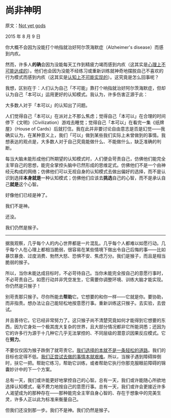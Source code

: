 # 尚非神明

原文：[Not yet gods](https://mindingourway.com/not-yet-gods/)

2015 年 8 月 9 日

你大概不会因为没能打个响指就治好阿尔茨海默症（Alzheimer's disease）而感到内疚。

然而，许多人**的确**会因为没能每天工作到精疲力竭而感到内疚（这其实是[心理上不可能达成的](https://mindingourway.com/stop-before-you-drop/)）。他们也会因为没能不经练习或重新训练就神奇地摆脱自己不喜欢的行为模式而感到内疚（这其实是[认知上不可能实现的](https://mindingourway.com/dont-steer-with-guilt/)）。这究竟是怎么回事呢？

我想，区别在于：人们认为自己「不可能」靠打个响指就治好阿尔茨海默症，但却认为自己「本可以」运用更好的认知模式。我认为，许多伤害正源于此：

大多数人对于「本可以」的认知出了问题。

人们觉得自己「本可以」在派对上不那么焦虑；觉得自己「本可以」在合理的时间停下《文明》（Civilization）游戏去睡觉；觉得自己「本可以」在看完一集《纸牌屋》（House of Cards）后就打住。我在此并非要讨论自由意志是否是幻觉——我确实认为，在某种意义上，我们「可以」做到某些我们实际上未曾做到的事情。我想表达的观点是，大多数人对于自己究竟能做什么、不能做什么，缺乏准确的判断。

每当大脑未能形成他们所期望的认知模式时，人们便会苛责自己，仿佛他们能完全主宰自己的思想，能完全掌控头脑中已然形成的思维定式。仿佛他们不是一个由神经元构成的网络；仿佛他们可以无视自身的认知模式去做出偏好的选择，而不是认识到选择**本身就是**一种认知模式；仿佛他们应该去**挑选**自己的心智，而不是承认自己**就是**这个心智。

好像他们已经是神了。

我们不是神。

还没。

我们仍然是猴子。

------

据我观察，几乎每个人的内心世界都是一片混乱。几乎每个人都难以如愿行动。几乎每个人在心理上都相当脆弱，很容易在某些情境下做出令自己后悔的事——比如暴饮暴食、过度消费、勃然大怒、恐惧不安、焦虑万分。我们是猴子，而且是相当脆弱的猴子。

所以，当你未能达成目标时，不必苛待自己。当你未能完全按自己的意愿行事时，不必苛责自己。如愿行动并非凭空发生，它需要你调整环境、训练大脑才能实现。你仍然是只猴子！

别苛责那只猴子。尽你所能去**帮助**它。它想要的和你一样——它就是你。要协助，而非指责。想办法让自己能轻松地按意愿行事。重新训练这只猴子。去实验，去尝试。

并且善待它。它已经非常努力了。这只猴子尚不清楚究竟如何才能得到它想要的东西，因为它身处一个极其庞大复杂的世界，且大部分情况都非它所能洞悉；还因为它的许多行为源于十几种它几乎无法掌控的、不同层级的潜意识因果反应模式。它在**努力**。

不要仅仅因为猴子跌倒了就苛责它。[我们选择的本就不是一条轻松的道路](https://mindingourway.com/caring-about-some/)。我们的目标也定得不低。[我们正尝试去做的事情本就艰难](https://mindingourway.com/altruistic-motivations/)。所以，当猴子遇到障碍摔倒时，扶它一把。帮助它练习，帮助它训练，或者帮助它执行你那克服眼前障碍的锦囊妙计中的下一个方案。

总有一天，我们或许能更好地掌控自己的心智。总有一天，我们或许能随心所欲地选择认知模式，毫不费力地按自己的意愿行事。总有一天，我们或许会更接近许多人渴望成为的那种存在——那种能完全主宰自身心智的、存在于想象中的完美生灵，许多人正以此为标准来衡量自己。

但我们还没到那一步。我们不是神。我们仍然是猴子。